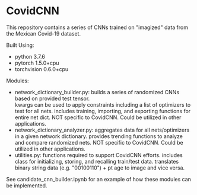 # CovidCNN
This repository contains a series of CNNs trained on "imagized" data from the Mexican Covid-19 dataset.

Built Using:
 - python 3.7.6
 - pytorch 1.5.0+cpu
 - torchvision 0.6.0+cpu

Modules:
 - network_dictionary_builder.py:
    builds a series of randomized CNNs based on provided test tensor.<br>
    kwargs can be used to apply constraints including a list of optimizers to test for all nets.
    includes training, importing, and exporting functions for entire net dict.
    NOT specific to CovidCNN.  Could be utilized in other applications.
 - network_dictionary_analyzer.py:
    aggregates data for all nets/optimizers in a given network dictionary.
    provides trending functions to analyze and compare randomized nets.
    NOT specific to CovidCNN.  Could be utilized in other applications.
 - utilities.py:
    functions required to support CovidCNN efforts.
    includes class for initializing, storing, and recalling train/test data.
    translates binary string data (e.g. "00100110") + pt age to image and vice versa.

See candidate_cnn_builder.ipynb for an example of how these modules can be implemented.

